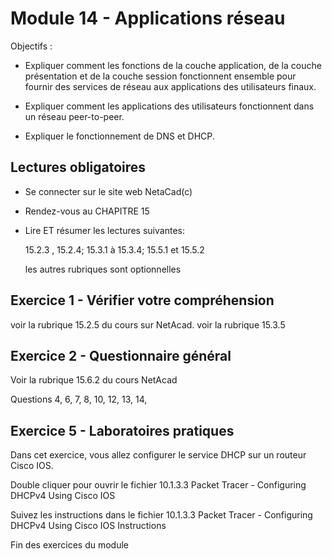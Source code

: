 # Module 14 - Applications réseau

Objectifs :

- Expliquer comment les fonctions de la couche application, de la couche présentation et de la couche session 
fonctionnent ensemble pour fournir des services de réseau aux applications des utilisateurs finaux.

- Expliquer comment les applications des utilisateurs fonctionnent dans un réseau peer-to-peer.

- Expliquer le fonctionnement de DNS et DHCP.


## Lectures obligatoires

- Se connecter sur le site web NetaCad(c)

- Rendez-vous au  CHAPITRE 15    

- Lire ET résumer les lectures suivantes:

    15.2.3 , 15.2.4; 15.3.1 à 15.3.4; 15.5.1 et 15.5.2
	
	les autres rubriques sont optionnelles
	

## Exercice 1 -  Vérifier votre compréhension

voir la rubrique 15.2.5 du cours sur NetAcad.
voir la rubrique 15.3.5 

## Exercice 2 -  Questionnaire général

Voir la rubrique 15.6.2 du cours NetAcad 

Questions 4, 6, 7, 8, 10, 12, 13, 14,


## Exercice 5 -  Laboratoires pratiques

Dans cet exercice, vous allez configurer le service DHCP sur un routeur Cisco IOS.

Double cliquer pour ouvrir le fichier 10.1.3.3 Packet Tracer - Configuring DHCPv4 Using Cisco IOS

Suivez les instructions dans le fichier 10.1.3.3 Packet Tracer - Configuring DHCPv4 Using Cisco IOS Instructions



Fin des exercices du module 
